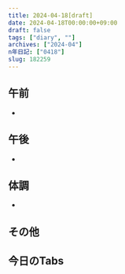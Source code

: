 ```yaml
---
title: 2024-04-18[draft]
date: 2024-04-18T00:00:00+09:00
draft: false
tags: ["diary", ""]
archives: ["2024-04"]
n年日記: ["0418"]
slug: 182259
---
```

## 午前
- 
## 午後
- 
## 体調
- 
## その他
## 今日のTabs